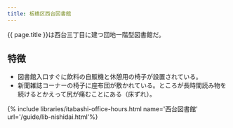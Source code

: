 ```yaml
---
title: 板橋区西台図書館
---
```


{{ page.title }}は西台三丁目に建つ団地一階型図書館だ。

## 特徴

* 図書館入口すぐに飲料の自販機と休憩用の椅子が設置されている。
* 新聞雑誌コーナーの椅子に座布団が敷かれている。ところが長時間読み物を続けるとかえって尻が痛むことにある（床ずれ）。

{% include libraries/itabashi-office-hours.html name='西台図書館' url='/guide/lib-nishidai.html'%}
